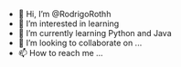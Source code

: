 - 👋 Hi, I’m @RodrigoRothh
- 👀 I’m interested in learning
- 🌱 I’m currently learning Python and Java
- 💞️ I’m looking to collaborate on ...
- 📫 How to reach me ...

<!---
RodrigoRothh/RodrigoRothh is a ✨ special ✨ repository because its `README.md` (this file) appears on your GitHub profile.
You can click the Preview link to take a look at your changes.
--->
